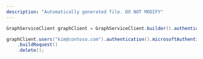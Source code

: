 ```yaml
---
description: "Automatically generated file. DO NOT MODIFY"
---
```

<!-- markdownlint-disable MD041 -->

```java
GraphServiceClient graphClient = GraphServiceClient.builder().authenticationProvider( authProvider ).buildClient();

graphClient.users("kim@contoso.com").authentication().microsoftAuthenticatorMethods("_jpuR-TGZtk6aQCLF3BQjA2")
    .buildRequest()
    .delete();
```
